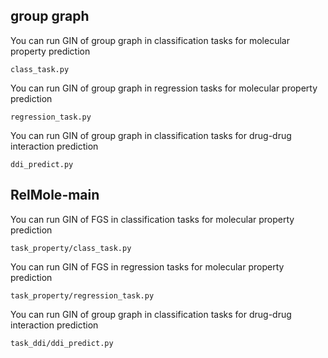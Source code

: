 
## group graph
You can run GIN of group graph in classification tasks for molecular property prediction
```
class_task.py 
```
You can run GIN of group graph in regression tasks  for molecular property prediction
```
regression_task.py 
```
You can run GIN of group graph in classification tasks for drug-drug interaction prediction
```
ddi_predict.py 
```
## RelMole-main
You can run GIN of FGS in classification tasks for molecular property prediction
```
task_property/class_task.py 
```
You can run GIN of FGS in regression tasks  for molecular property prediction
```
task_property/regression_task.py 
```
You can run GIN of group graph in classification tasks for drug-drug interaction prediction
```
task_ddi/ddi_predict.py 